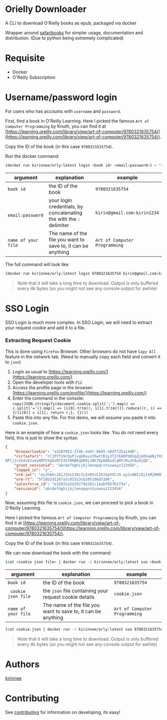 # Orielly Downloader

A CLI to download O'Rielly books as epub, packaged via docker

Wrapper around [safaribooks](https://github.com/lorenzodifuccia/safaribooks) for simpler
usage, documentation and distribution. (Due to python being extremely complicated)

# Requisite

- Docker
- O'Reilly Subscription

# Username/password login

For users who has accounts with `username` and `password`.

First, find a book in O'Reilly Learning. Here I picked the famous `Art of Computer Programming` by Knuth,
you can find it at [https://learning.oreilly.com/library/view/art-of-computer/9780321635754/](https://learning.oreilly.com/library/view/art-of-computer/9780321635754/).

Copy the ID of the book (in this case `9780321635754`).

Run the docker command:

```sh
(docker run kirinnee/orly:latest login <book id> <email:password>) > "<name of your file>.epub"
```

| argument            | explanation                                                         | example                       |
| ------------------- | ------------------------------------------------------------------- | ----------------------------- |
| `book id`           | the ID of the book                                                  | `9780321635754`               |
| ` email:password`   | your login credentials, by concatenating the with the `:` delimiter | `kirin@gmail.com:kirin1234`   |
| `name of your file` | The name of the file you want to save to, it can be anything        | `Art of Computer Programming` |

The full command will look like:

```sh
(docker run kirinnee/orly:latest login 9780321635754 kirin@gmail.com:kirin1234) > "Art of Computer Programming.epub"
```

> Note that it will take a long time to download. Output is only buffered every 4k bytes (so you might not see any console output for awhile)

# SSO Login

SSO Login is much more complex. In SSO Login, we will need to extract your request cookie and add it to a file.

### Extracting Request Cookie

This is done using `Firefox` Browser. Other browsers do not have `Copy All` feature in the network tab. (Need to manually copy each field and convert it to `json`)

1. Login as usual to [https://learning.oreilly.com/](https://learning.oreilly.com/)
2. Open the developer tools with `F12`
3. Access the profile page in the browser: [https://learning.oreilly.com/profile/](https://learning.oreilly.com/)
4. Enter the command in the console: 
`copy(JSON.stringify(document.cookie.split(';').map(c => c.split('=')).map(i => [i[0].trim(), i[1].trim()]).reduce((r, i) => {r[i[0]] = i[1]; return r;}, {})))`
5. Paste this into any file. For this demo, we will assume you paste it into `cookie.json`.

Here is an example of how a `cookie.json` looks like. You do not need every field, this is just to show the syntax:

```json
{
	"BrowserCookie": "a3207952-2f4b-4a07-86d5-58df735a14d0",
	"csrfsafari": "rCJPYf19rQuPjvgkRovuYEwttDJy3T2rEADPdOVqdjk0SamNjfXFB2t1DkC5OnLg
9PljJrzh4v9Ju4yKMf5YpOsM7V3Sf0RWEq809izBkfEpbBQo4lqMYrRuJFAuGiQD",
	"groot_sessionid": "abcdefdghijkjlmnopqrstuvwxyz123456",
	"logged_in": "y",
	"orm-jwt": "eyJhbGciOiJIUzI1NiIsInR5cCI6IkpXVCJ9.eyJzdWIiOiIxMjM0NTY3ODkwIiwibmFtZSI6IkpvaG4gRG9lIiwiaWF0IjoxNTE2MjM5MDIyLCJlaWRzIjp7ImV4YWN0dGFyZ2V0IjoiaGVyb25fcHJvZF8xMjMxMjMxMjMxMjMxIiwiaGVyb24iOiJhYWFhYWFhYS1hYWFhLWFhYWEtYWFhYS1jY2NjY2NjY2FhMjIifSwiZW52IjoiZGV2ZWxvcG1lbnQiLCJleHAiOjE1MTU1NjYxMTEsImluZGl2aWR1YWwiOmZhbHNlLCJwZXJtcyI6eyJhY2FkbSI6InYiLCJhcGlkYyI6InYiLCJhc2lnbiI6InYiLCJjbmZyYyI6InYiLCJjc3N0ZCI6InYiLCJlcHVicyI6InYiLCJscnB0aCI6InYiLCJvcmlvbCI6InYiLCJwbHlscyI6InYiLCJ1c2FnZSI6InYiLCJ1c3JwZiI6InYiLCJ2aWRlbyI6InYifX0.E8VGI1i-pvrKMoJA36dC6tnIgw-bPJmfjexrU07BlNs",
	"orm-rt": "5f18b2d1267a3c81513cb10510bd7206",
	"salesforce_id": "e15031a5d19279e201c1eabf057b173a",
	"sessionid": "abcdefdghijkjlmnopqrstuvwxyz123456"
}
```

Now, assuming this file is `cookie.json`, we can proceed to pick a book in O'Reilly Learning.

Here I picked the famous `Art of Computer Programming` by Knuth,
you can find it at [https://learning.oreilly.com/library/view/art-of-computer/9780321635754/](https://learning.oreilly.com/library/view/art-of-computer/9780321635754/).

Copy the ID of the book (in this case `9780321635754`).

We can now download the book with the command:

```sh
(cat <cookie json file> | docker run -i kirinnee/orly:latest sso <book id>) > "<name of your file>.epub"
```

| argument            | explanation                                                  | example                       |
| ------------------- | ------------------------------------------------------------ | ----------------------------- |
| `book id`           | the ID of the book                                           | `9780321635754`               |
| ` cookie json file` | the `json` file containing your request cookie details       | `cookie.json`                 |
| `name of your file` | The name of the file you want to save to, it can be anything | `Art of Computer Programming` |

```sh
(cat cookie.json | docker run -i kirinnee/orly:latest sso 9780321635754) > "Art of Computer Programming.epub"
```

> Note that it will take a long time to download. Output is only buffered every 4k bytes (so you might not see any console output for awhile)

# Authors
[kirinnee](mailto:kirinnee97@gmail.com)

# Contributing
See [contributing](./CONTRIBUTING.MD) for information on developing, its easy!
